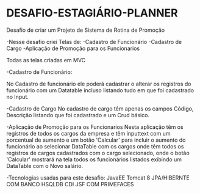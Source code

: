 # DESAFIO-ESTAGIÁRIO-PLANNER

Desafio de criar um Projeto de Sistema de Rotina de Promoção

-Nesse desafio criei Telas de:
-Cadastro de Funcionário
-Cadastro de Cargo
-Aplicação de Promoção para os Funcionarios

Todas as telas criadas em MVC

-Cadastro de Funcionário:

No Cadastro  de funcionário ele poderá cadastrar o alterar os registros do funcionário com um Datatable incluso listando tudo em que foi cadastrado no Input.

-Cadastro de Cargo
No cadastro de cargo têm apenas os campos Código, Descrição listando que foi cadastrado e um Crud básico.


-Aplicação de Promoção para os Funcionarios
Nesta aplicação têm os registros de todos os cargos da empresa e têm inputtext com um porcentual de aumento e um botão 'Calcular' para incluir o aumento do funcionário ao selecionar DataTable com os cargos onde têm todos os registros de cargos cadastrados com o cargo selecionado, onde o botão 'Calcular' mostrará na tela todos os funcionários listados exibindo um DataTable com o Novo salário. 

-Tecnologias usadas para este desafio: 
JavaEE
Tomcat 8
JPA/HIBERNTE COM BANCO HSQLDB
CDI
JSF COM PRIMEFACES


